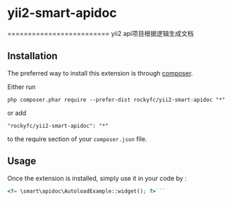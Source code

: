 # yii2-smart-apidoc
=========================
yii2 api项目根据逻辑生成文档

Installation
------------

The preferred way to install this extension is through [composer](http://getcomposer.org/download/).

Either run

```
php composer.phar require --prefer-dist rockyfc/yii2-smart-apidoc "*"
```

or add

```
"rockyfc/yii2-smart-apidoc": "*"
```

to the require section of your `composer.json` file.


Usage
-----

Once the extension is installed, simply use it in your code by  :

```php
<?= \smart\apidoc\AutoloadExample::widget(); ?>```